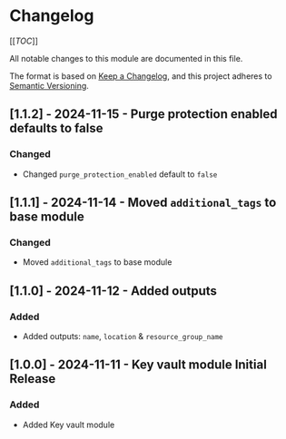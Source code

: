 # Changelog
<!-- markdownlint-disable MD024 -->

[[_TOC_]]

All notable changes to this module are documented in this file.

The format is based on [Keep a Changelog](https://keepachangelog.com/en/1.0.0/),
and this project adheres to [Semantic Versioning](https://semver.org/spec/v2.0.0.html).

<!-- ## [Unreleased]
### Added
### Changed
### Removed -->

## [1.1.2] - 2024-11-15 - Purge protection enabled defaults to false

### Changed

- Changed `purge_protection_enabled` default to `false`

## [1.1.1] - 2024-11-14 - Moved `additional_tags` to base module

### Changed

- Moved `additional_tags` to base module

## [1.1.0] - 2024-11-12 - Added outputs

### Added

- Added outputs: `name`, `location` & `resource_group_name`

## [1.0.0] - 2024-11-11 - Key vault module Initial Release

### Added

- Added Key vault module
